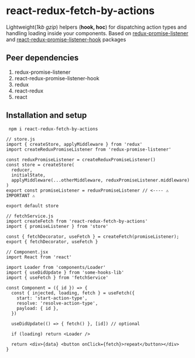 # react-redux-fetch-by-actions

Lightweight(*1kb gzip*) helpers (**hook, hoc**) for dispatching action types and handling loading inside your components.
Based on [redux-promise-listener](https://www.npmjs.com/package/redux-promise-listener)
and [react-redux-promise-listener-hook](https://www.npmjs.com/package/react-redux-promise-listener-hook)
packages

## Peer dependencies

1. redux-promise-listener
2. react-redux-promise-listener-hook
3. redux
4. react-redux
5. react

## Installation and setup
``` npm i react-redux-fetch-by-actions```

```$xslt
// store.js
import { createStore, applyMiddleware } from 'redux'
import createReduxPromiseListener from 'redux-promise-listener'

const reduxPromiseListener = createReduxPromiseListener()
const store = createStore(
  reducer,
  initialState,
  applyMiddleware(...otherMiddleware, reduxPromiseListener.middleware)
)
export const promiseListener = reduxPromiseListener // <---- ⚠️ IMPORTANT ⚠️

export default store

// fetchService.js
import createFetch from 'react-redux-fetch-by-actions'
import { promiseListener } from 'store'

const { fetchDecorator, useFetch } = createFetch(promiseListener);
export { fetchDecorator, useFetch }

// Component.jsx
import React from 'react'

import Loader from 'components/Loader'
import { useDidUpdate } from 'some-hooks-lib'
import { useFetch } from 'fetchService'

const Component = ({ id }) => {
  const { injected, loading, fetch } = useFetch({
    start: 'start-action-type',
    resolve: 'resolve-action-type',
    payload: { id },
  })

  useDidUpdate(() => { fetch() }, [id]) // optional
    
  if (loading) return <Loader />
    
  return <div>{data} <button onClick={fetch}>repeat</button></div>
}

```


